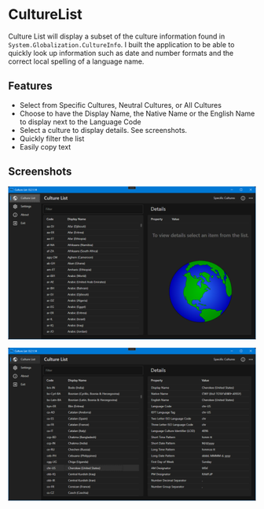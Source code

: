 # CultureList

Culture List will display a subset of the culture information found in `System.Globalization.CultureInfo`. I built the application to be able to quickly look up information such as date and number formats and the correct local spelling of a language name.

## Features
- Select from Specific Cultures, Neutral Cultures, or All Cultures
- Choose to have the Display Name, the Native Name or the English Name to display next to the Language Code
-  Select a culture to display details. See screenshots.
-  Quickly filter the list
-  Easily copy text

## Screenshots

![](https://github.com/Timthreetwelve/CultureList/blob/main/Images/CultureList_1.png)

![](https://github.com/Timthreetwelve/CultureList/blob/main/Images/CultureList_2.png)
